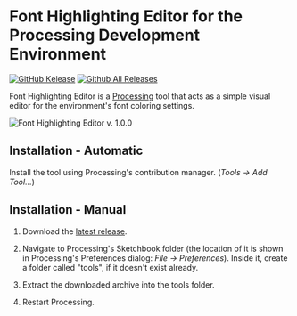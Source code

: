 # Font Highlighting Editor for the Processing Development Environment

[![GitHub Кelease](https://img.shields.io/github/release/rzats/font-highlighting-editor.svg?maxAge=259200)](https://github.com/rzats/font-highlighting-editor/)
[![Github All Releases](https://img.shields.io/github/downloads/rzats/font-highlighting-editor/total.svg?maxAge=259200)](https://github.com/rzats/font-highlighting-editor/)

Font Highlighting Editor is a [Processing](http://www.processing.org) tool that acts as a simple visual editor for the environment's font coloring settings.

![Font Highlighting Editor v. 1.0.0](https://i.imgur.com/pKWzAAW.png)

## Installation - Automatic

Install the tool using Processing's contribution manager. (*Tools → Add Tool...*)

## Installation - Manual

1. Download the [latest release](https://raw.githubusercontent.com/rzats/font-highlighting-editor/master/static/FontHighlightingEditor.zip).

2. Navigate to Processing's Sketchbook folder (the location of it is shown in Processing's Preferences dialog: *File → Preferences*). Inside it, create a folder called "tools", if it doesn't exist already.

3. Extract the downloaded archive into the tools folder.

4. Restart Processing.
